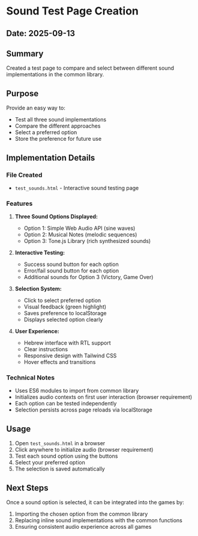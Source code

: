 # Sound Test Page Creation

## Date: 2025-09-13

## Summary
Created a test page to compare and select between different sound implementations in the common library.

## Purpose
Provide an easy way to:
- Test all three sound implementations
- Compare the different approaches
- Select a preferred option
- Store the preference for future use

## Implementation Details

### File Created
- `test_sounds.html` - Interactive sound testing page

### Features
1. **Three Sound Options Displayed:**
   - Option 1: Simple Web Audio API (sine waves)
   - Option 2: Musical Notes (melodic sequences)
   - Option 3: Tone.js Library (rich synthesized sounds)

2. **Interactive Testing:**
   - Success sound button for each option
   - Error/fail sound button for each option
   - Additional sounds for Option 3 (Victory, Game Over)

3. **Selection System:**
   - Click to select preferred option
   - Visual feedback (green highlight)
   - Saves preference to localStorage
   - Displays selected option clearly

4. **User Experience:**
   - Hebrew interface with RTL support
   - Clear instructions
   - Responsive design with Tailwind CSS
   - Hover effects and transitions

### Technical Notes
- Uses ES6 modules to import from common library
- Initializes audio contexts on first user interaction (browser requirement)
- Each option can be tested independently
- Selection persists across page reloads via localStorage

## Usage
1. Open `test_sounds.html` in a browser
2. Click anywhere to initialize audio (browser requirement)
3. Test each sound option using the buttons
4. Select your preferred option
5. The selection is saved automatically

## Next Steps
Once a sound option is selected, it can be integrated into the games by:
1. Importing the chosen option from the common library
2. Replacing inline sound implementations with the common functions
3. Ensuring consistent audio experience across all games
